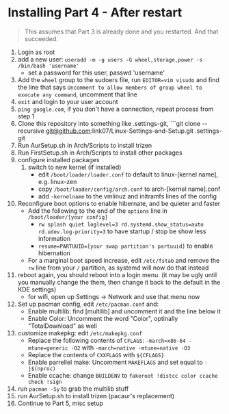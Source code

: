 # Installing Part 4 - After restart

> This assumes that Part 3 is already done and you restarted.    And that succeeded.

1. Login as root
1. add a new user: ```useradd -m -g users -G wheel,storage,power -s /bin/bash 'username'```
    * set a password for this user, passwd 'username'
1. Add the ```wheel``` group to the sudoers file, run ```EDITOR=vim visudo``` and find the line that says ```Uncomment to allow members of group wheel to execute any command```, uncomment that line
1. ```exit``` and login to your user account
1. ```ping google.com```, if you don't have a connection, repeat process from step 1
1. Clone this repository into something like .settings-git, ```git clone --recursive git@github.com:link07/Linux-Settings-and-Setup.git .settings-git
1. Run AurSetup.sh in Arch/Scripts to install trizen
1. Run FirstSetup.sh in Arch/Scripts to install other packages
1. configure installed packages
    1. switch to new kernel (if installed)
        * edit ```/boot/loader/loader.conf``` to default to linux-[kernel name], e.g. linux-zen
        * copy ```/boot/loader/config/arch.conf``` to arch-[kernel name].conf
        * add ```-kernelname``` to the vmlinuz and initramfs lines of the config
1. Reconfigure boot options to enable hibernate, and be quieter and faster
    * Add the following to the end of the ```options``` line in ```/boot/loader/[your config]```
        * ```rw splash quiet loglevel=3 rd.systemd.show_status=auto rd.udev.log-priority=3``` to have startup / stop be show less information
        * ```resume=PARTUUID=[your swap partition's partuuid]``` to enable hibernation
    * For a marginal boot speed increase, edit ```/etc/fstab``` and remove the ```rw``` line from your ```/``` partition, as systemd will now do that instead
1. reboot again, you should reboot into a login menu. (it may be ugly until you manually change the them, then change it back to the default in the KDE settings)
    * for wifi, open up Settings -> Network and use that menu now
1. Set up pacman config, edit ```/etc/pacman.conf``` and:
    * Enable multilib: find [multilib] and uncomment it and the line below it
    * Enable Color: Uncomment the word "Color", optinally "TotalDownload" as well
1. customize makepkg: edit ```/etc/makepkg.conf```
    * Replace the following contents of ```CFLAGS```: ```-march=x86-64 -mtune=generic -O2``` with ```-march=native -mtune=native -O3```
    * Replace the contents of ```CXXFLAGS``` with ```${CFLAGS}```
    * Enable parrellel make: Uncomment ```MAKEFLAGS``` and set equal to ```-j$(nproc)```
    * Enable ccache: change ```BUILDENV``` to ```fakeroot !distcc color ccache check !sign```
1. run ```pacman -Sy``` to grab the multilib stuff
1. run AurSetup.sh to install trizen (pacaur's replacement)
1. Continue to Part 5, misc setup
